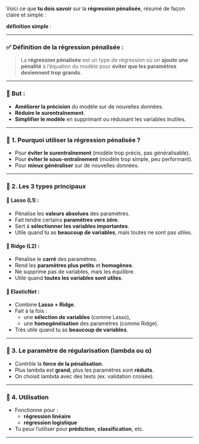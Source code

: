 Voici ce que **tu dois savoir** sur la **régression pénalisée**, résumé de façon claire et simple :

**définition simple** :

---

### ✅ **Définition de la régression pénalisée** :

> La **régression pénalisée** est un type de régression où on **ajoute une pénalité** à l’équation du modèle pour **éviter que les paramètres deviennent trop grands**.

---

### 🎯 **But** :
- **Améliorer la précision** du modèle sur de nouvelles données.
- **Réduire le surentraînement**.
- **Simplifier le modèle** en supprimant ou réduisant les variables inutiles.

---
### 📌 1. **Pourquoi utiliser la régression pénalisée ?**
- Pour **éviter le surentraînement** (modèle trop précis, pas généralisable).
- Pour **éviter le sous-entraînement** (modèle trop simple, peu performant).
- Pour **mieux généraliser** sur de nouvelles données.

---

### 📌 2. **Les 3 types principaux**

#### 🔹 Lasso (L1) :
- Pénalise les **valeurs absolues** des paramètres.
- Fait tendre certains **paramètres vers zéro**.
- Sert à **sélectionner les variables importantes**.
- Utile quand tu as **beaucoup de variables**, mais toutes ne sont pas utiles.

#### 🔹 Ridge (L2) :
- Pénalise le **carré** des paramètres.
- Rend les **paramètres plus petits** et **homogènes**.
- Ne supprime pas de variables, mais les équilibre.
- Utile quand **toutes les variables sont utiles**.

#### 🔹 ElasticNet :
- Combine **Lasso + Ridge**.
- Fait à la fois :
  - une **sélection de variables** (comme Lasso),
  - une **homogénéisation** des paramètres (comme Ridge).
- Très utile quand tu as **beaucoup de variables**.

---

### 📌 3. **Le paramètre de régularisation (lambda ou α)**
- Contrôle la **force de la pénalisation**.
- Plus lambda est **grand**, plus les paramètres sont **réduits**.
- On choisit lambda avec des tests (ex. validation croisée).

---

### 📌 4. **Utilisation**
- Fonctionne pour :
  - **régression linéaire**
  - **régression logistique**
- Tu peux l’utiliser pour **prédiction**, **classification**, etc.

---
